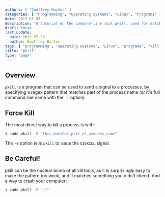 ```yaml
---
authors: [ "Geoffrey Hunter" ]
categories: [ "Programming", "Operating Systems", "Linux", "Programs" ]
date: 2017-01-05
description: "A tutorial on the command-line tool pkill, used for matching processes against strings and killing them."
draft: false
last_update:
  date: 2019-07-29
  author: Geoffrey Hunter
tags: [ "programming", "operating systems", "Linux", "programs", "kill", "pkill", "regex", "process", "SIGKILL" ]
title: "pkill"
type: "page"
---
```


## Overview

`pkill` is a program that can be used to send a signal to a processes, by specifying a regex pattern that matches part of the process name (or it's full command line name with the `-f` option).

## Force Kill

The most direct way to kill a process is with:

```sh   
$ sudo pkill -9 "this_matches_part_of_process_name"
```

The `-9` option tells `pkill` to issue the `SIGKILL` signal.

## Be Careful!

pkill can be the nuclear bomb of all kill tools, as it is surprisingly easy to make the pattern too weak, and it matches something you didn't intend. And a way to crash your computer:

```sh   
$ sudo pkill -9 ".*" 
```
